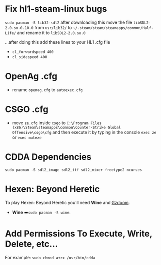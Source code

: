 # Fix hl1-steam-linux bugs

`sudo pacman -S lib32-sdl2` after downloading this move the file `libSDL2-2.0.so.0.10.0` from `usr/lib32/` to `~/.steam/steam/steamapps/common/Half-Life/` and rename it to `libSDL2-2.0.so.0`

...after doing this add these lines to your HL1 .cfg file
- `cl_forwardspeed 400`
- `cl_sidespeed 400`

# OpenAg .cfg
- rename `openag.cfg` to `autoexec.cfg`

# CSGO .cfg
- move `ze.cfg` inside `csgo` to `C:\Program Files (x86)\Steam\steamapps\common\Counter-Strike Global Offensive\csgo\cfg` and then execute it by typing in the console `exec ze` or `exec muteze`

# CDDA Dependencies
`sudo pacman -S sdl2_image sdl2_ttf sdl2_mixer freetype2 ncurses`
# Hexen: Beyond Heretic
To play Hexen: Beyond Heretic you'll need **Wine** and [Gzdoom](https://www.zdoom.org/downloads).
- **Wine** ➡️`sudo pacman -S wine`.

# Add Permissions To Execute, Write, Delete, etc...
For example: `sudo chmod a+rx /usr/bin/cdda`
